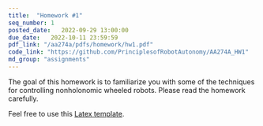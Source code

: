 ```yaml
---
title:  "Homework #1"
seq_number: 1
posted_date:   2022-09-29 13:00:00
due_date:   2022-10-11 23:59:59
pdf_link: "/aa274a/pdfs/homework/hw1.pdf"
code_link: "https://github.com/PrinciplesofRobotAutonomy/AA274A_HW1"
md_group: "assignments"
---
```


The goal of this homework is to familiarize you with some of the techniques for controlling 
nonholonomic wheeled robots. Please read the homework carefully.

Feel free to use this [Latex template](/aa274a/pdfs/homework/hw.tex).
